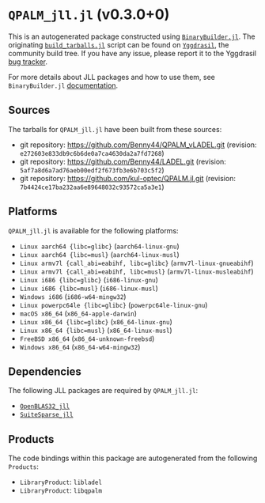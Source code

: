 # `QPALM_jll.jl` (v0.3.0+0)

This is an autogenerated package constructed using [`BinaryBuilder.jl`](https://github.com/JuliaPackaging/BinaryBuilder.jl). The originating [`build_tarballs.jl`](https://github.com/JuliaPackaging/Yggdrasil/blob/c013ec08f7ab236148b497ba232bceeafad85e65/Q/QPALM/build_tarballs.jl) script can be found on [`Yggdrasil`](https://github.com/JuliaPackaging/Yggdrasil/), the community build tree.  If you have any issue, please report it to the Yggdrasil [bug tracker](https://github.com/JuliaPackaging/Yggdrasil/issues).

For more details about JLL packages and how to use them, see `BinaryBuilder.jl` [documentation](https://juliapackaging.github.io/BinaryBuilder.jl/dev/jll/).

## Sources

The tarballs for `QPALM_jll.jl` have been built from these sources:

* git repository: https://github.com/Benny44/QPALM_vLADEL.git (revision: `e272603e833db9c6b6de0a7ca4630da2a7fd7268`)
* git repository: https://github.com/Benny44/LADEL.git (revision: `5af7a8d6a7ad76aeb00edf2f673fb3e6b703c5f2`)
* git repository: https://github.com/kul-optec/QPALM.jl.git (revision: `7b4424ce17ba232aa6e89648032c93572ca5a3e1`)

## Platforms

`QPALM_jll.jl` is available for the following platforms:

* `Linux aarch64 {libc=glibc}` (`aarch64-linux-gnu`)
* `Linux aarch64 {libc=musl}` (`aarch64-linux-musl`)
* `Linux armv7l {call_abi=eabihf, libc=glibc}` (`armv7l-linux-gnueabihf`)
* `Linux armv7l {call_abi=eabihf, libc=musl}` (`armv7l-linux-musleabihf`)
* `Linux i686 {libc=glibc}` (`i686-linux-gnu`)
* `Linux i686 {libc=musl}` (`i686-linux-musl`)
* `Windows i686` (`i686-w64-mingw32`)
* `Linux powerpc64le {libc=glibc}` (`powerpc64le-linux-gnu`)
* `macOS x86_64` (`x86_64-apple-darwin`)
* `Linux x86_64 {libc=glibc}` (`x86_64-linux-gnu`)
* `Linux x86_64 {libc=musl}` (`x86_64-linux-musl`)
* `FreeBSD x86_64` (`x86_64-unknown-freebsd`)
* `Windows x86_64` (`x86_64-w64-mingw32`)

## Dependencies

The following JLL packages are required by `QPALM_jll.jl`:

* [`OpenBLAS32_jll`](https://github.com/JuliaBinaryWrappers/OpenBLAS32_jll.jl)
* [`SuiteSparse_jll`](https://github.com/JuliaBinaryWrappers/SuiteSparse_jll.jl)

## Products

The code bindings within this package are autogenerated from the following `Products`:

* `LibraryProduct`: `libladel`
* `LibraryProduct`: `libqpalm`
